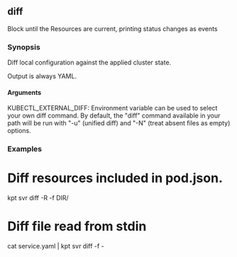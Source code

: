 ## diff

Block until the Resources are current, printing status changes as events

### Synopsis

Diff local configuration against the applied cluster state.

 Output is always YAML.

#### Arguments

  KUBECTL_EXTERNAL_DIFF:
    Environment variable can be used to select your own diff command.
    By default, the "diff" command available in your path will be run with
    "-u" (unified diff) and "-N" (treat absent files as empty) options.

### Examples

  # Diff resources included in pod.json.
  kpt svr diff -R -f DIR/

  # Diff file read from stdin
  cat service.yaml | kpt svr diff -f -
